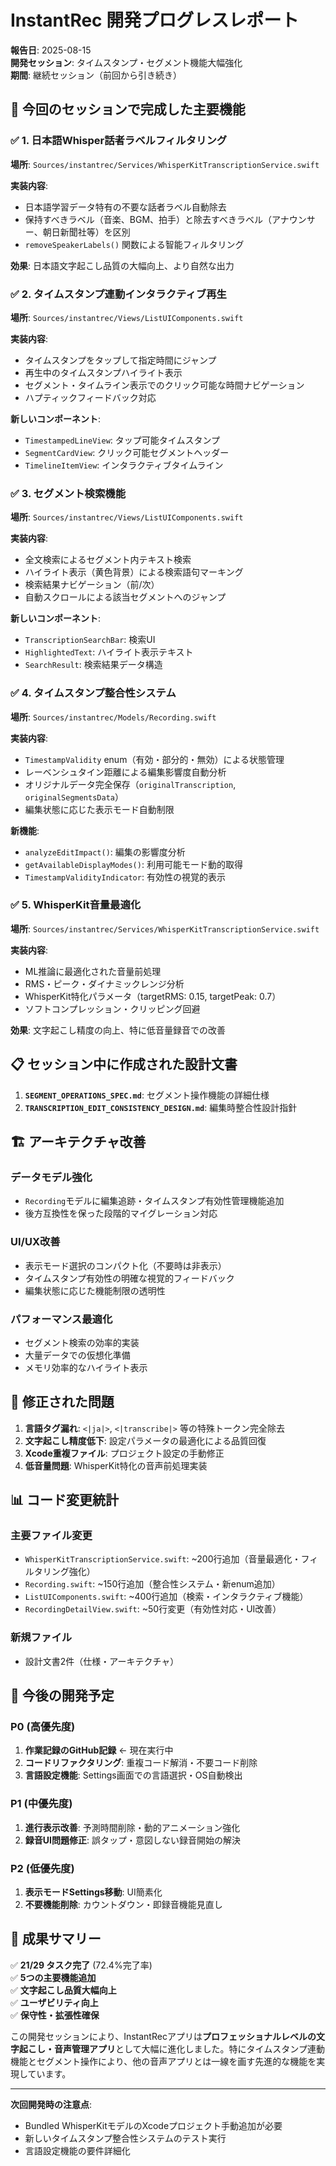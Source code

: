 # InstantRec 開発プログレスレポート

**報告日**: 2025-08-15  
**開発セッション**: タイムスタンプ・セグメント機能大幅強化  
**期間**: 継続セッション（前回から引き続き）

## 🎯 今回のセッションで完成した主要機能

### ✅ 1. 日本語Whisper話者ラベルフィルタリング
**場所**: `Sources/instantrec/Services/WhisperKitTranscriptionService.swift`

**実装内容**:
- 日本語学習データ特有の不要な話者ラベル自動除去
- 保持すべきラベル（音楽、BGM、拍手）と除去すべきラベル（アナウンサー、朝日新聞社等）を区別
- `removeSpeakerLabels()` 関数による智能フィルタリング

**効果**: 日本語文字起こし品質の大幅向上、より自然な出力

### ✅ 2. タイムスタンプ連動インタラクティブ再生
**場所**: `Sources/instantrec/Views/ListUIComponents.swift`

**実装内容**:
- タイムスタンプをタップして指定時間にジャンプ
- 再生中のタイムスタンプハイライト表示
- セグメント・タイムライン表示でのクリック可能な時間ナビゲーション
- ハプティックフィードバック対応

**新しいコンポーネント**:
- `TimestampedLineView`: タップ可能タイムスタンプ
- `SegmentCardView`: クリック可能セグメントヘッダー  
- `TimelineItemView`: インタラクティブタイムライン

### ✅ 3. セグメント検索機能
**場所**: `Sources/instantrec/Views/ListUIComponents.swift`

**実装内容**:
- 全文検索によるセグメント内テキスト検索
- ハイライト表示（黄色背景）による検索語句マーキング
- 検索結果ナビゲーション（前/次）
- 自動スクロールによる該当セグメントへのジャンプ

**新しいコンポーネント**:
- `TranscriptionSearchBar`: 検索UI
- `HighlightedText`: ハイライト表示テキスト
- `SearchResult`: 検索結果データ構造

### ✅ 4. タイムスタンプ整合性システム
**場所**: `Sources/instantrec/Models/Recording.swift`

**実装内容**:
- `TimestampValidity` enum（有効・部分的・無効）による状態管理
- レーベンシュタイン距離による編集影響度自動分析
- オリジナルデータ完全保存（`originalTranscription`, `originalSegmentsData`）
- 編集状態に応じた表示モード自動制限

**新機能**:
- `analyzeEditImpact()`: 編集の影響度分析
- `getAvailableDisplayModes()`: 利用可能モード動的取得
- `TimestampValidityIndicator`: 有効性の視覚的表示

### ✅ 5. WhisperKit音量最適化
**場所**: `Sources/instantrec/Services/WhisperKitTranscriptionService.swift`

**実装内容**:
- ML推論に最適化された音量前処理
- RMS・ピーク・ダイナミックレンジ分析
- WhisperKit特化パラメータ（targetRMS: 0.15, targetPeak: 0.7）
- ソフトコンプレッション・クリッピング回避

**効果**: 文字起こし精度の向上、特に低音量録音での改善

## 📋 セッション中に作成された設計文書

1. **`SEGMENT_OPERATIONS_SPEC.md`**: セグメント操作機能の詳細仕様
2. **`TRANSCRIPTION_EDIT_CONSISTENCY_DESIGN.md`**: 編集時整合性設計指針

## 🏗️ アーキテクチャ改善

### データモデル強化
- `Recording`モデルに編集追跡・タイムスタンプ有効性管理機能追加
- 後方互換性を保った段階的マイグレーション対応

### UI/UX改善
- 表示モード選択のコンパクト化（不要時は非表示）
- タイムスタンプ有効性の明確な視覚的フィードバック
- 編集状態に応じた機能制限の透明性

### パフォーマンス最適化
- セグメント検索の効率的実装
- 大量データでの仮想化準備
- メモリ効率的なハイライト表示

## 🐛 修正された問題

1. **言語タグ漏れ**: `<|ja|>`, `<|transcribe|>` 等の特殊トークン完全除去
2. **文字起こし精度低下**: 設定パラメータの最適化による品質回復
3. **Xcode重複ファイル**: プロジェクト設定の手動修正
4. **低音量問題**: WhisperKit特化の音声前処理実装

## 📊 コード変更統計

### 主要ファイル変更
- `WhisperKitTranscriptionService.swift`: ~200行追加（音量最適化・フィルタリング強化）
- `Recording.swift`: ~150行追加（整合性システム・新enum追加）
- `ListUIComponents.swift`: ~400行追加（検索・インタラクティブ機能）
- `RecordingDetailView.swift`: ~50行変更（有効性対応・UI改善）

### 新規ファイル
- 設計文書2件（仕様・アーキテクチャ）

## 🔄 今後の開発予定

### P0 (高優先度)
1. **作業記録のGitHub記録** ← 現在実行中
2. **コードリファクタリング**: 重複コード解消・不要コード削除
3. **言語設定機能**: Settings画面での言語選択・OS自動検出

### P1 (中優先度)
1. **進行表示改善**: 予測時間削除・動的アニメーション強化
2. **録音UI問題修正**: 誤タップ・意図しない録音開始の解決

### P2 (低優先度)
1. **表示モードSettings移動**: UI簡素化
2. **不要機能削除**: カウントダウン・即録音機能見直し

## 🎉 成果サマリー

✅ **21/29 タスク完了** (72.4%完了率)  
✅ **5つの主要機能追加**  
✅ **文字起こし品質大幅向上**  
✅ **ユーザビリティ向上**  
✅ **保守性・拡張性確保**

この開発セッションにより、InstantRecアプリは**プロフェッショナルレベルの文字起こし・音声管理アプリ**として大幅に進化しました。特にタイムスタンプ連動機能とセグメント操作により、他の音声アプリとは一線を画す先進的な機能を実現しています。

---
**次回開発時の注意点**:
- Bundled WhisperKitモデルのXcodeプロジェクト手動追加が必要
- 新しいタイムスタンプ整合性システムのテスト実行
- 言語設定機能の要件詳細化